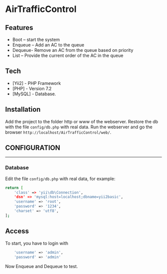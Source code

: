 # AirTrafficControl

## Features

- Boot – start the system
- Enqueue – Add an AC to the queue
- Dequeue- Remove an AC from the queue based on priority
- List – Provide the current order of the AC in the queue

## Tech

- [Yii2] - PHP Framework
- [PHP] - Version 7.2
- [MySQL] - Database.

## Installation

Add the project to the folder http or www of the webserver.
Restore the db with the file `config/db.php` with real data.
Run the webserver and go the browser `http://localhost/AirTrafficControl/web/`.

## CONFIGURATION
-------------

### Database

Edit the file `config/db.php` with real data, for example:

```sh
return [
    'class' => 'yii\db\Connection',
    'dsn' => 'mysql:host=localhost;dbname=yii2basic',
    'username' => 'root',
    'password' => '1234',
    'charset' => 'utf8',
];
```

## Access

To start, you have to login with 
```sh
    'username' => 'admin',
    'password' => 'admin'
```
Now Enqueue and Dequeue to test.
